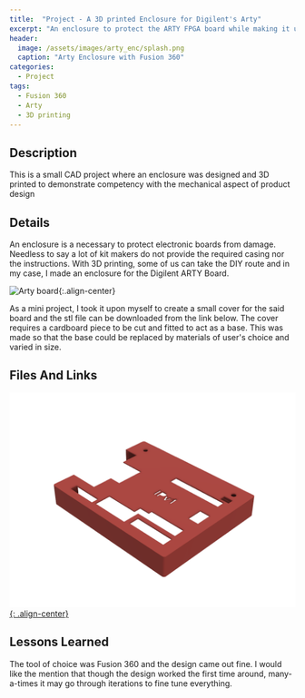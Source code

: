 ```yaml
---
title:  "Project - A 3D printed Enclosure for Digilent's Arty"
excerpt: "An enclosure to protect the ARTY FPGA board while making it useful."
header:
  image: /assets/images/arty_enc/splash.png
  caption: "Arty Enclosure with Fusion 360"
categories:
  - Project
tags:
  - Fusion 360
  - Arty
  - 3D printing
---
```


## Description

This is a small CAD project where an enclosure was designed and 3D printed to demonstrate competency with the mechanical aspect of product design

## Details

An enclosure is a necessary to protect electronic boards from damage. Needless to say a lot of kit makers do not provide the required casing nor the instructions. With 3D printing, some of us can take the DIY route and in my case, I made an enclosure for the Digilent ARTY Board.

![Arty board](https://cdn10.bigcommerce.com/s-7gavg/product_images/attribute_rule_images/6425_zoom_1527801259.png){:.align-center}

As a mini project, I took it upon myself to create a small cover for the said board and the stl file can be downloaded from the link below. The cover requires a cardboard piece to be cut and fitted to act as a base. This was made so that the base could be replaced by materials of user's choice and varied in size.

## Files And Links

<a href="https://bodgewires.github.io/assets/images/arty_enc/arty.stl">![alt text](/assets/images/arty_enc/arty_enc.png){: .align-center}</a>

## Lessons Learned

The tool of choice was Fusion 360 and the design came out fine. I would like the mention that though the design worked the first time around, many-a-times it may go through iterations to fine tune everything.